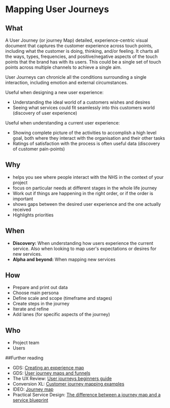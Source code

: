 # Mapping User Journeys

## What

A User Journey (or journey Map) detailed, experience-centric visual document that captures the customer experience across touch points, including what the customer is doing, thinking, and/or feeling. It charts all the ways, types, frequencies, and positive/negative aspects of the touch points that the brand has with its users. This could be a single set of touch points across multiple channels to achieve a single aim.

User Journeys can chronicle all the conditions surrounding a single interaction, including emotion and external circumstances.

Useful when designing a new user experience:

- Understanding the ideal world of a customers wishes and desires
- Seeing what services could fit seamlessly into this customers world (discovery of user experience)

Useful when understanding a current user experience:

- Showing complete picture of the activities to accomplish a high level goal, both where they interact with the organisation and their other tasks
- Ratings of satisfaction with the process is often useful data (discovery of customer pain-points)

## Why
- helps you see where people interact with the NHS in the context of your project
- focus on particular needs at different stages in the whole life journey
- Work out if things are happening in the right order, or if the order is important
- shows gaps between the desired user experience and the one actually received
- Highlights priorities

## When

- **Discovery:** When understanding how users experience the current service. Also when looking to map user's expectations or desires for new services.
- **Alpha and beyond:** When mapping new services

## How
- Prepare and print out data
- Choose main persona
- Define scale and scope (timeframe and stages)
- Create steps in the journey
- Iterate and refine
- Add lanes (for specific aspects of the journey)

## Who
- Project team
- Users

##Further reading
- GDS: [Creating an experience map](https://www.gov.uk/service-manual/user-research/creating-an-experience-map)
- GDS: [User journey maps and funnels](https://insidegovuk.blog.gov.uk/2015/07/16/user-journey-maps-and-funnels/)
- The UX Review: [User journeys beginners guide](https://theuxreview.co.uk/user-journeys-beginners-guide/)
- Conversion XL: [Customer journey mapping examples](https://conversionxl.com/blog/customer-journey-mapping-examples/)
- IDEO: [Journey map](http://www.designkit.org/methods/63)
- Practical Service Design: [The difference between a journey map and a service blueprint](https://blog.practicalservicedesign.com/the-difference-between-a-journey-map-and-a-service-blueprint-31a6e24c4a6c)
